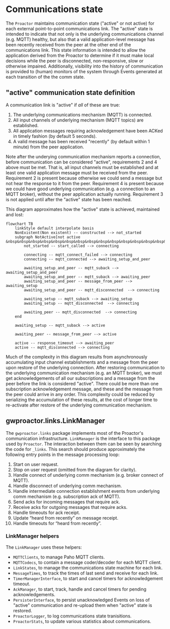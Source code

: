 # Communications state

The `Proactor` maintains communication state ("active" or not active) for each external point-to-point communications
link. The "active" state is intended to indicate that not only is the underlying communications channel (e.g. MQTT)
healthy, but also that a valid application-level message has been recently received from the peer at the other end of
the communications link. This state information is intended to allow the application derived from the Proactor
to determine if it must make local decisions while the peer is disconnected, non-responsive, slow or otherwise impaired.
Additionally, visibility into the history of communication is provided to (human) monitors of the system through Events
generated at each transition of the the comm state.

## "active" communication state definition

A communication link is "active" if _all_ of these are true:

1. The underlying communications mechanism (MQTT) is connected.
2. All input channels of underlying mechanism (MQTT topics) are established.
3. All application messages requiring acknowledgement have been ACKed in timely fashion (by default 5 seconds).
4. A valid message has been received "recently" (by default within 1 minute) from the peer application.

Note after the underying communication mechanism reports a connection, before communication can be considered "active",
requirements 2 and 4 above must be met. That is, all input channels must be established and at least one valid
application message must be received from the peer. Requirement 2 is present because otherwise we could send a message
but not hear the response to it from the peer. Requirement 4 is present because we could have good underlying
communication (e.g. a connection to an MQTT broker), without the peer application actually running. Requirement 3 is
not applied until after the "active" state has been reached.

This diagram approximates how the "active" state is achieved, maintained and lost:

```{mermaid}
flowchart TB
    linkStyle default interpolate basis
    NonExistent(Non existent) -- constructed --> not_started
    subgraph NotActive[not active &nbsp&nbsp&nbsp&nbsp&nbsp&nbsp&nbsp&nbsp&nbsp&nbsp&nbsp&nbsp&nbsp&nbsp&nbsp]
        not_started -- start_called --> connecting

        connecting -- mqtt_connect_failed --> connecting
        connecting -- mqtt_connected --> awaiting_setup_and_peer

        awaiting_setup_and_peer -- mqtt_suback --> awaiting_setup_and_peer
        awaiting_setup_and_peer -- mqtt_suback --> awaiting_peer
        awaiting_setup_and_peer -- message_from_peer --> awaiting_setup
        awaiting_setup_and_peer -- mqtt_disconnected  --> connecting

        awaiting_setup -- mqtt_suback --> awaiting_setup
        awaiting_setup -- mqtt_disconnected  --> connecting

        awaiting_peer -- mqtt_disconnected  --> connecting
    end

    awaiting_setup -- mqtt_suback --> active

    awaiting_peer -- message_from_peer --> active

    active -- response_timeout --> awaiting_peer
    active -- mqtt_disconnected --> connecting
```

Much of the complexity in this diagram results from asynchronously accumulating input channel establishments and a
message from the peer upon restore of the underlying connection. After restoring communication to the underlying
communication mechanism (e.g. an MQTT broker), we must get acknowledgements of all our subscriptions and a message from
the peer before the link is considered "active". There could be more than one subscription acknowledgement message, and
these and the message from the peer could arrive in any order. This complexity could be reduced by serializing the
accumulation of these results, at the cost of longer time to re-activate after restore of the underlying communication
mechanism.

## gwproactor.links.LinkManager

The `gwproactor.links` package implements most of the Proactor's communication infrastructure. `LinkManager` is the
interface to this package used by `Proactor`. The interaction between them can be seen by searching the code for
`_links`. This search should produce approximately the following entry points in the message processing loop:

1.  Start on user request.
2.  Stop on user request (omitted from the diagram for clarity).
3.  Handle connect of underlying comm mechanism (e.g. broker connect of MQTT).
4.  Handle disconnect of underlying comm mechanism.
5.  Handle intermediate connection establishment events from underlying comm mechanism (e.g. subscription ack of MQTT).
6.  Send acks for incoming messages that require ack.
7.  Receive acks for outgoing messages that require acks.
8.  Handle timeouts for ack receipt.
9.  Update “heard from recently” on message receipt.
10. Handle timeouts for “heard from recently”.

### LinkManager helpers

The `LinkManager` uses these helpers:

- `MQTTClients`, to manage Paho MQTT clients.
- `MQTTCodecs`, to contain a message coder/decoder for each MQTT client.
- `LinkStates`, to manage the communications state machine for each link.
- `MessageTimes`, to track the times of last send and receive for each link.
- `TimerManagerInterface`, to start and cancel timers for acknowledgement timeout.
- `AckManager`, to start, track, handle and cancel timers for pending acknowledgements.
- `PersisterInterface`, to persist unacknowledged Events on loss of "active" communication and re-upload them when
  "active" state is restored.
- `ProactorLogger`, to log communications state tranisitions.
- `ProactorStats`, to update various statistics about communications.

